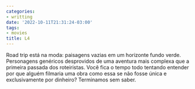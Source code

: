 ```yaml
---
categories:
- writting
date: '2022-10-11T21:31:24-03:00'
tags:
- movies
title: L4
---
```


Road trip está na moda: paisagens vazias em um horizonte fundo verde. Personagens genéricos desprovidos de uma aventura mais complexa que a primeira passada dos roteiristas. Você fica o tempo todo tentando entender por que alguém filmaria uma obra como essa se não fosse única e exclusivamente por dinheiro? Terminamos sem saber.

